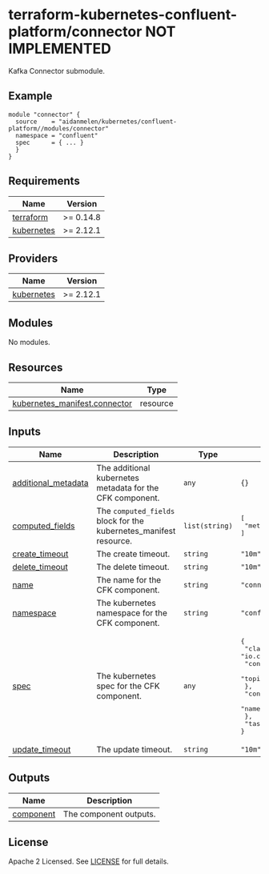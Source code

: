 # terraform-kubernetes-confluent-platform/connector NOT IMPLEMENTED

Kafka Connector submodule.

## Example

```hcl
module "connector" {
  source    = "aidanmelen/kubernetes/confluent-platform//modules/connector"
  namespace = "confluent"
  spec      = { ... }
  }
}
```

<!-- BEGINNING OF PRE-COMMIT-TERRAFORM DOCS HOOK -->
## Requirements

| Name | Version |
|------|---------|
| <a name="requirement_terraform"></a> [terraform](#requirement\_terraform) | >= 0.14.8 |
| <a name="requirement_kubernetes"></a> [kubernetes](#requirement\_kubernetes) | >= 2.12.1 |

## Providers

| Name | Version |
|------|---------|
| <a name="provider_kubernetes"></a> [kubernetes](#provider\_kubernetes) | >= 2.12.1 |

## Modules

No modules.

## Resources

| Name | Type |
|------|------|
| [kubernetes_manifest.connector](https://registry.terraform.io/providers/hashicorp/kubernetes/latest/docs/resources/manifest) | resource |

## Inputs

| Name | Description | Type | Default | Required |
|------|-------------|------|---------|:--------:|
| <a name="input_additional_metadata"></a> [additional\_metadata](#input\_additional\_metadata) | The additional kubernetes metadata for the CFK component. | `any` | `{}` | no |
| <a name="input_computed_fields"></a> [computed\_fields](#input\_computed\_fields) | The `computed_fields` block for the kubernetes\_manifest resource. | `list(string)` | <pre>[<br>  "metadata.finalizers"<br>]</pre> | no |
| <a name="input_create_timeout"></a> [create\_timeout](#input\_create\_timeout) | The create timeout. | `string` | `"10m"` | no |
| <a name="input_delete_timeout"></a> [delete\_timeout](#input\_delete\_timeout) | The delete timeout. | `string` | `"10m"` | no |
| <a name="input_name"></a> [name](#input\_name) | The name for the CFK component. | `string` | `"connector"` | no |
| <a name="input_namespace"></a> [namespace](#input\_namespace) | The kubernetes namespace for the CFK component. | `string` | `"confluent"` | no |
| <a name="input_spec"></a> [spec](#input\_spec) | The kubernetes spec for the CFK component. | `any` | <pre>{<br>  "class": "io.confluent.connect.hdfs3.Hdfs3SinkConnector",<br>  "configs": {<br>    "topics ": "terraform-topic"<br>  },<br>  "connectClusterRef": {<br>    "name": "connect"<br>  },<br>  "taskMax": 1<br>}</pre> | no |
| <a name="input_update_timeout"></a> [update\_timeout](#input\_update\_timeout) | The update timeout. | `string` | `"10m"` | no |

## Outputs

| Name | Description |
|------|-------------|
| <a name="output_component"></a> [component](#output\_component) | The component outputs. |
<!-- END OF PRE-COMMIT-TERRAFORM DOCS HOOK -->

## License

Apache 2 Licensed. See [LICENSE](./LICENSE) for full details.
